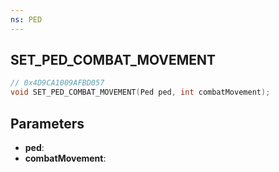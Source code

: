 ```yaml
---
ns: PED
---
```

## SET_PED_COMBAT_MOVEMENT

```c
// 0x4D9CA1009AFBD057
void SET_PED_COMBAT_MOVEMENT(Ped ped, int combatMovement);
```

## Parameters
* **ped**:
* **combatMovement**:
